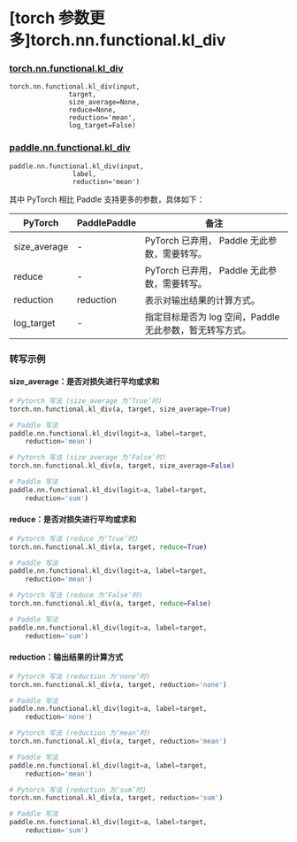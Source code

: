 # [torch 参数更多]torch.nn.functional.kl_div

### [torch.nn.functional.kl_div](https://pytorch.org/docs/stable/generated/torch.nn.functional.kl_div.html?highlight=kl_div#torch.nn.functional.kl_div)

```
torch.nn.functional.kl_div(input,
               target,
               size_average=None,
               reduce=None,
               reduction='mean',
               log_target=False)
```

### [paddle.nn.functional.kl_div](https://www.paddlepaddle.org.cn/documentation/docs/zh/develop/api/paddle/nn/functional/kl_div_cn.html)

```
paddle.nn.functional.kl_div(input,
                label,
                reduction='mean')
```

其中 PyTorch 相比 Paddle 支持更多的参数，具体如下：

| PyTorch      | PaddlePaddle | 备注                                                   |
| ------------ | ------------ | ------------------------------------------------------ |
| size_average | -            | PyTorch 已弃用， Paddle 无此参数，需要转写。           |
| reduce       | -            | PyTorch 已弃用， Paddle 无此参数，需要转写。           |
| reduction    | reduction    | 表示对输出结果的计算方式。                             |
| log_target   | -            | 指定目标是否为 log 空间，Paddle 无此参数，暂无转写方式。 |

### 转写示例

#### size_average：是否对损失进行平均或求和
```python
# Pytorch 写法 (size_average 为‘True’时)
torch.nn.functional.kl_div(a, target, size_average=True)

# Paddle 写法
paddle.nn.functional.kl_div(logit=a, label=target,
    reduction='mean')

# Pytorch 写法 (size_average 为‘False’时)
torch.nn.functional.kl_div(a, target, size_average=False)

# Paddle 写法
paddle.nn.functional.kl_div(logit=a, label=target,
    reduction='sum')
```

#### reduce：是否对损失进行平均或求和
```python
# Pytorch 写法 (reduce 为‘True’时)
torch.nn.functional.kl_div(a, target, reduce=True)

# Paddle 写法
paddle.nn.functional.kl_div(logit=a, label=target,
    reduction='mean')

# Pytorch 写法 (reduce 为‘False’时)
torch.nn.functional.kl_div(a, target, reduce=False)

# Paddle 写法
paddle.nn.functional.kl_div(logit=a, label=target,
    reduction='sum')
```

#### reduction：输出结果的计算方式
```python
# Pytorch 写法 (reduction 为‘none’时)
torch.nn.functional.kl_div(a, target, reduction='none')

# Paddle 写法
paddle.nn.functional.kl_div(logit=a, label=target,
    reduction='none')

# Pytorch 写法 (reduction 为‘mean’时)
torch.nn.functional.kl_div(a, target, reduction='mean')

# Paddle 写法
paddle.nn.functional.kl_div(logit=a, label=target,
    reduction='mean')

# Pytorch 写法 (reduction 为‘sum’时)
torch.nn.functional.kl_div(a, target, reduction='sum')

# Paddle 写法
paddle.nn.functional.kl_div(logit=a, label=target,
    reduction='sum')
```
